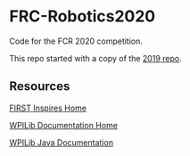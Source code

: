 # FRC-Robotics2020

Code for the FCR 2020 competition.

This repo started with a copy of the [2019 repo](https://github.com/6161Robotics/FRC-Robotics2019/).

## Resources

[FIRST Inspires Home](https://www.firstinspires.org/robotics/frc)

[WPILib Documentation Home](https://docs.wpilib.org/en/latest)

[WPILib Java Documentation](https://first.wpi.edu/FRC/roborio/release/docs/java/index.html)